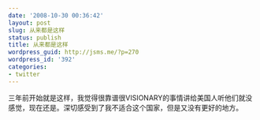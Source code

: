 ```yaml
---
date: '2008-10-30 00:36:42'
layout: post
slug: 从来都是这样
status: publish
title: 从来都是这样
wordpress_guid: http://jsms.me/?p=270
wordpress_id: '392'
categories:
- twitter
---
```


三年前开始就是这样，我觉得很靠谱很VISIONARY的事情讲给美国人听他们就没感觉，现在还是。深切感受到了我不适合这个国家，但是又没有更好的地方。
